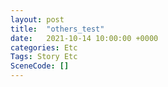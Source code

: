 ```yaml
---
layout: post
title:  "others_test"
date:   2021-10-14 10:00:00 +0000
categories: Etc
Tags: Story Etc
SceneCode: []
---
```

